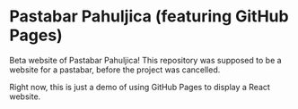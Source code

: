 # Pastabar Pahuljica (featuring GitHub Pages)
Beta website of Pastabar Pahuljica!
This repository was supposed to be a website for a pastabar, before the project was cancelled.

Right now, this is just a demo of using GitHub Pages to display a React website.

